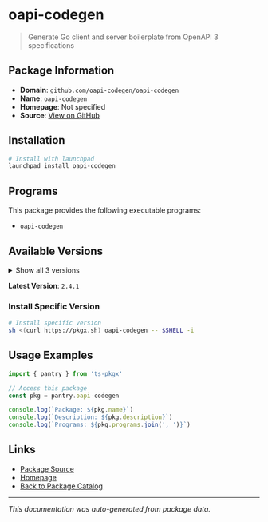 # oapi-codegen

> Generate Go client and server boilerplate from OpenAPI 3 specifications

## Package Information

- **Domain**: `github.com/oapi-codegen/oapi-codegen`
- **Name**: `oapi-codegen`
- **Homepage**: Not specified
- **Source**: [View on GitHub](https://github.com/pkgxdev/pantry/tree/main/projects/github.com/oapi-codegen/oapi-codegen/package.yml)

## Installation

```bash
# Install with launchpad
launchpad install oapi-codegen
```

## Programs

This package provides the following executable programs:

- `oapi-codegen`

## Available Versions

<details>
<summary>Show all 3 versions</summary>

- `2.4.1`, `2.4.0`, `2.3.0`

</details>

**Latest Version**: `2.4.1`

### Install Specific Version

```bash
# Install specific version
sh <(curl https://pkgx.sh) oapi-codegen -- $SHELL -i
```

## Usage Examples

```typescript
import { pantry } from 'ts-pkgx'

// Access this package
const pkg = pantry.oapi-codegen

console.log(`Package: ${pkg.name}`)
console.log(`Description: ${pkg.description}`)
console.log(`Programs: ${pkg.programs.join(', ')}`)
```

## Links

- [Package Source](https://github.com/pkgxdev/pantry/tree/main/projects/github.com/oapi-codegen/oapi-codegen/package.yml)
- [Homepage](#)
- [Back to Package Catalog](../package-catalog.md)

---

*This documentation was auto-generated from package data.*
